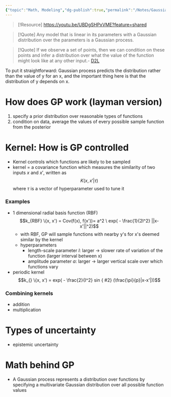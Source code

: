 ```yaml
---
{"topic":"Math, Modeling","dg-publish":true,"permalink":"/Notes/Gaussian Process/","dgPassFrontmatter":true,"noteIcon":""}
---
```


>[!Resource]
>https://youtu.be/UBDgSHPxVME?feature=shared


>[!Quote]
Any model that is linear in its parameters with a Gaussian distribution over the parameters is a Gaussian process. 

>[!Quote]
 If we observe a set of points, then we can condition on these points and infer a distribution over what the value of the function might look like at any other input.- [D2L](https://d2l.ai/chapter_gaussian-processes/index.html)

To put it straightforward: Gaussian process predicts the distribution rather than the value of y for an x, and the important thing here is that the distribution of y depends on x.

# How does GP work (layman version)
1. specify a prior distribution over reasonable types of functions
2. condition on data, average the values of every possible sample function from the posterior

# Kernel:  How is GP controlled
- Kernel controls which functions are likely to be sampled
- kernel = a covariance function which measures the similarity of two inputs $x$ and $x'$, written as $$K (x, x'| \tau)$$where $\tau$ is a vector of hyperparameter used to tune it
### Examples
- 1 dimensional radial basis function (RBF) $$k_{RBF} \{x, x') = Cov(f(x), f(x'))= a^2 \ exp( - \frac{1}{2l^2} ||x-x'||^2)$$
	- with RBF, GP will sample functions with nearby y's for x's deemed similar by the kernel
	- hyperparameters
		- length-scale parameter $l$: larger -> slower rate of variation of the function (larger interval between x)
		- amplitude parameter $a$: larger -> larger vertical scale over which functions vary
- periodic kernel $$k_{} \{x, x') = exp( - \frac{2}{l^2} sin
{ #2}
 (\frac{\pi}{p}|x-x'|))$$
### Combining kernels
- addition
- multiplication 

# Types of uncertainty
- epistemic uncertainty

# Math behind GP
- A Gaussian process represents a distribution over functions by specifying a multivariate Gaussian distribution over all possible function values